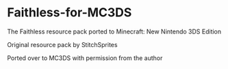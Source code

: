 # Faithless-for-MC3DS

The Faithless resource pack ported to Minecraft: New Nintendo 3DS Edition

Original resource pack by StitchSprites

Ported over to MC3DS with permission from the author
